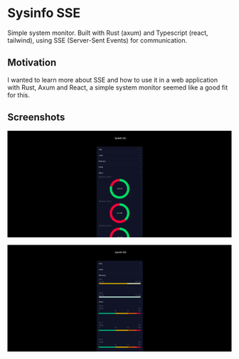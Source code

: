 # Sysinfo SSE

Simple system monitor.
Built with Rust (axum) and Typescript (react, tailwind), using SSE (Server-Sent Events) for communication.

## Motivation

I wanted to learn more about SSE and how to use it in a web application with Rust, Axum and React, a simple system monitor seemed like a good fit for this.

## Screenshots

![Screenshot 1](./img1.png)

![Screenshot 2](./img2.png)
